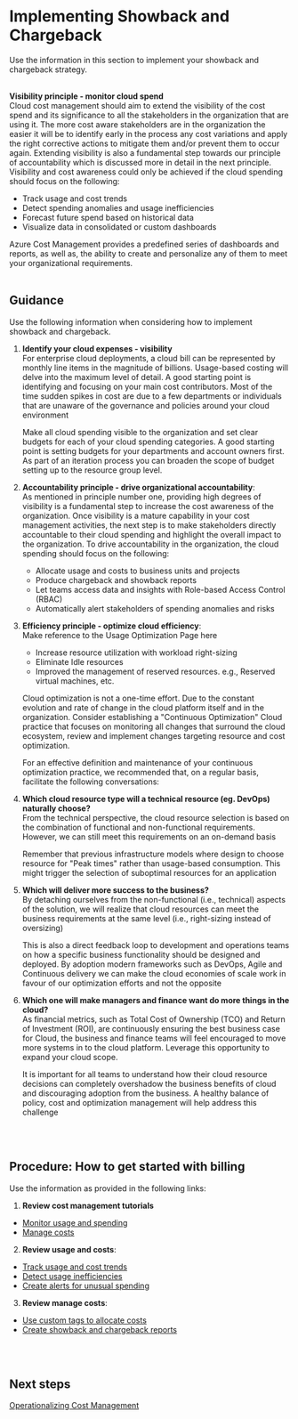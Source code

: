 # Implementing Showback and Chargeback
Use the information in this section to implement your showback and chargeback strategy.
<br />
<br />

**Visibility principle - monitor cloud spend**  
  Cloud cost management should aim to extend the visibility of the cost spend and its significance to all the stakeholders in the organization that are using it. The more cost aware stakeholders are in the organization the easier it will be to identify early in the process any cost variations and apply the right corrective actions to mitigate them and/or prevent them to occur again. Extending visibility is also a fundamental step towards our principle of accountability which is discussed more in detail in the next principle. Visibility and cost awareness could only be achieved if the cloud spending should focus on the following: 

  - Track usage and cost trends 
  - Detect spending anomalies and usage inefficiencies 
  - Forecast future spend based on historical data 
  - Visualize data in consolidated or custom dashboards 

Azure Cost Management provides a predefined series of dashboards and reports, as well as, the ability to create and personalize any of them to meet your organizational requirements.
<br />
<br />

## Guidance
Use the following information when considering how to implement showback and chargeback.

1. **Identify your cloud expenses - visibility**  
For enterprise cloud deployments, a cloud bill can be represented by monthly line items in the magnitude of billions. Usage-based costing will delve into the maximum level of detail. A good starting point is identifying and focusing on your main cost contributors. Most of the time sudden spikes in cost are due to a few departments or individuals that are unaware of the governance and policies around your cloud environment 

    Make all cloud spending visible to the organization and set clear budgets for each of your cloud spending categories. A good starting point is setting budgets for your departments and account owners first. As part of an iteration process you can broaden the scope of budget setting up to the resource group level.  

2. **Accountability principle - drive organizational accountability**:   
As mentioned in principle number one, providing high degrees of visibility is a fundamental step to increase the cost awareness of the organization. Once visibility is a mature capability in your cost management activities, the next step is to make stakeholders directly accountable to their cloud spending and highlight the overall impact to the organization. To drive accountability in the organization, the cloud spending should focus on the following: 

   - Allocate usage and costs to business units and projects 
   - Produce chargeback and showback reports 
   - Let teams access data and insights with Role-based Access Control (RBAC) 
   - Automatically alert stakeholders of spending anomalies and risks 

3. **Efficiency principle - optimize cloud efficiency**:   
Make reference to the Usage Optimization Page here 

   - Increase resource utilization with workload right-sizing 
   - Eliminate Idle resources 
   - Improved the management of reserved resources. e.g., Reserved virtual machines, etc.  

    Cloud optimization is not a one-time effort. Due to the constant evolution and rate of change in the cloud platform itself and in the organization. Consider establishing a "Continuous Optimization" Cloud practice that focuses on monitoring all changes that surround the cloud ecosystem, review and implement changes targeting resource and cost optimization. 

    For an effective definition and maintenance of your continuous optimization practice, we recommended that, on a regular basis, facilitate the following conversations: 

4. **Which cloud resource type will a technical resource (eg. DevOps) naturally choose?**  
  From the technical perspective, the cloud resource selection is based on the combination of functional and non-functional requirements. However, we can still meet this requirements on an on-demand basis   
  
    Remember that previous infrastructure models where design to choose resource for "Peak times" rather than usage-based consumption. This might trigger the selection of suboptimal resources for an application 

5. **Which will deliver more success to the business?**  
  By detaching ourselves from the non-functional (i.e., technical) aspects of the solution, we will realize that cloud resources can meet the business requirements at the same level (i.e., right-sizing instead of oversizing)   
  
    This is also a direct feedback loop to development and operations teams on how a specific business functionality should be designed and deployed. By adoption modern frameworks such as DevOps, Agile and Continuous delivery we can make the cloud economies of scale work in favour of our optimization efforts and not the opposite 

6. **Which one will make managers and finance want do more things in the cloud?**  
  As financial metrics, such as Total Cost of Ownership (TCO) and Return of Investment (ROI), are continuously ensuring the best business case for Cloud, the business and finance teams will feel encouraged to move more systems in to the cloud platform. Leverage this opportunity to expand your cloud scope.    
  
    It is important for all teams to understand how their cloud resource decisions can completely overshadow the business benefits of cloud and discouraging adoption from the business. A healthy balance of policy, cost and optimization management will help address this challenge 
<br />
<br />

## Procedure: How to get started with billing 
Use the information as provided in the following links:

1. **Review cost management tutorials**  
  - [Monitor usage and spending](https://docs.microsoft.com/en-us/azure/cost-management/overview#monitor-usage-and-spending) 
  - [Manage costs](https://docs.microsoft.com/en-us/azure/cost-management/overview#manage-costs) 

2. **Review usage and costs**:   
  - [Track usage and cost trends](https://docs.microsoft.com/en-us/azure/cost-management/tutorial-review-usage#track-usage-and-cost-trends) 
  - [Detect usage inefficiencies](https://docs.microsoft.com/en-us/azure/cost-management/tutorial-review-usage#detect-usage-inefficiencies) 
  - [Create alerts for unusual spending](https://docs.microsoft.com/en-us/azure/cost-management/tutorial-review-usage#create-alerts-for-unusual-spending) 

3. **Review manage costs**:   
  - [Use custom tags to allocate costs](https://docs.microsoft.com/en-us/azure/cost-management/tutorial-manage-costs#use-custom-tags-to-allocate-costs) 
  - [Create showback and chargeback reports](https://docs.microsoft.com/en-us/azure/cost-management/tutorial-manage-costs#create-showback-and-chargeback-reports) 
<br />
<br />

## Next steps
[Operationalizing Cost Management](3.0-Operationalizing-Cost-Management.md)
